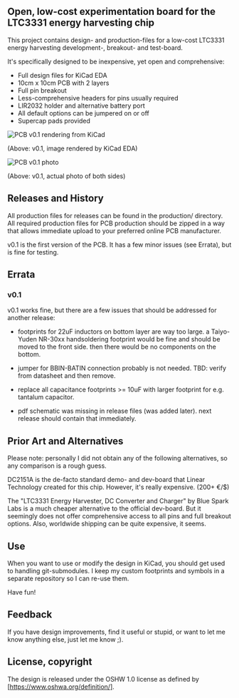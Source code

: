 
## Open, low-cost experimentation board for the LTC3331 energy harvesting chip
	
This project contains design- and production-files for a
low-cost LTC3331 energy harvesting development-, breakout- and test-board.

It's specifically designed to be inexpensive, yet open and comprehensive:
* Full design files for KiCad EDA
* 10cm x 10cm PCB with 2 layers
* Full pin breakout
* Less-comprehensive headers for pins usually required
* LIR2032 holder and alternative battery port
* All default options can be jumpered on or off
* Supercap pads provided

![PCB v0.1 rendering from KiCad](https://github.com/dpiegdon/ltc3331-breakout/blob/master/production/ltc3331-breakout-v0.1.jpg?raw=true)

(Above: v0.1, image rendered by KiCad EDA)

![PCB v0.1 photo](https://github.com/dpiegdon/ltc3331-breakout/blob/master/production/ltc3331-breakout-v0.1.photo.jpg?raw=true)

(Above: v0.1, actual photo of both sides)



## Releases and History

All production files for releases can be found in the
production/ directory. All required production files for
PCB production should be zipped in a way that allows immediate upload
to your preferred online PCB manufacturer.

v0.1 is the first version of the PCB. It has a few minor issues
(see Errata), but is fine for testing.


## Errata

### v0.1

v0.1 works fine, but there are a few issues that should be
addressed for another release:

* footprints for 22uF inductors on bottom layer are way too large.
  a Taiyo-Yuden NR-30xx handsoldering footprint would be fine and should
  be moved to the front side. then there would be no components on the bottom.

* jumper for BBIN-BATIN connection probably is not needed.
  TBD: verify from datasheet and then remove.

* replace all capacitance footprints >= 10uF with larger
  footprint for e.g. tantalum capacitor.

* pdf schematic was missing in release files (was added later).
  next release should contain that immediately.



## Prior Art and Alternatives

Please note: personally I did not obtain any of the following
alternatives, so any comparison is a rough guess.

DC2151A is the de-facto standard demo- and dev-board that
Linear Technology created for this chip.
However, it's really expensive. (200+ €/$)

The "LTC3331 Energy Harvester, DC Converter and Charger"
by Blue Spark Labs is a much cheaper alternative to the
official dev-board.
But it seemingly does not offer comprehensive access to all pins
and full breakout options. Also, worldwide shipping can be
quite expensive, it seems.



## Use

When you want to use or modify the design in KiCad, you should get used
to handling git-submodules. I keep my custom footprints and symbols in
a separate repository so I can re-use them.

Have fun!



## Feedback

If you have design improvements, find it useful or stupid, or
want to let me know anything else, just let me know ;).



## License, copyright

The design is released under the OSHW 1.0 license as defined
by [https://www.oshwa.org/definition/].



